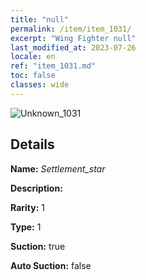 ```yaml
---
title: "null"
permalink: /item/item_1031/
excerpt: "Wing Fighter null"
last_modified_at: 2023-07-26
locale: en
ref: "item_1031.md"
toc: false
classes: wide
---
```



 ![Unknown_1031](/images/item/Settlement_star_p.png)



## Details

 **Name:** *Settlement_star* 

 **Description:** 

 **Rarity:** 1 

 **Type:** 1 

 **Suction:** true 

 **Auto Suction:** false 


